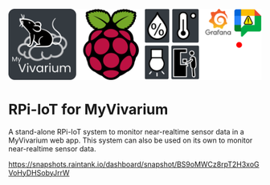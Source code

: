 ![Logo](https://github.com/myvivarium/RPi-IoT/blob/main/images/IoT_graphical_abstract-mod.webp)

# RPi-IoT for MyVivarium

A stand-alone RPi-IoT system to monitor near-realtime sensor data in a MyVivarium web app. This system can also be used on its own to monitor near-realtime sensor data.

https://snapshots.raintank.io/dashboard/snapshot/BS9oMWCz8rpT2H3xoGVoHyDHSobyJrrW
